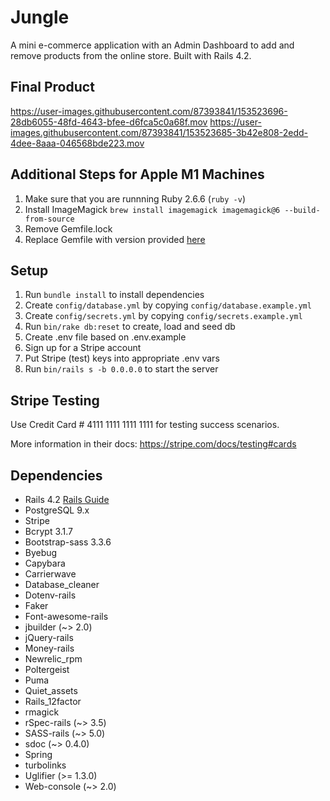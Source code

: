 # Jungle

A mini e-commerce application with an Admin Dashboard to add and remove products from the online store. Built with Rails 4.2.


## Final Product




https://user-images.githubusercontent.com/87393841/153523696-28db6055-48fd-4643-bfee-d6fca5c0a68f.mov
https://user-images.githubusercontent.com/87393841/153523685-3b42e808-2edd-4dee-8aaa-046568bde223.mov



## Additional Steps for Apple M1 Machines

1. Make sure that you are runnning Ruby 2.6.6 (`ruby -v`)
1. Install ImageMagick `brew install imagemagick imagemagick@6 --build-from-source`
2. Remove Gemfile.lock
3. Replace Gemfile with version provided [here](https://gist.githubusercontent.com/FrancisBourgouin/831795ae12c4704687a0c2496d91a727/raw/ce8e2104f725f43e56650d404169c7b11c33a5c5/Gemfile)

## Setup

1. Run `bundle install` to install dependencies
2. Create `config/database.yml` by copying `config/database.example.yml`
3. Create `config/secrets.yml` by copying `config/secrets.example.yml`
4. Run `bin/rake db:reset` to create, load and seed db
5. Create .env file based on .env.example
6. Sign up for a Stripe account
7. Put Stripe (test) keys into appropriate .env vars
8. Run `bin/rails s -b 0.0.0.0` to start the server

## Stripe Testing

Use Credit Card # 4111 1111 1111 1111 for testing success scenarios.

More information in their docs: <https://stripe.com/docs/testing#cards>

## Dependencies

* Rails 4.2 [Rails Guide](http://guides.rubyonrails.org/v4.2/)
* PostgreSQL 9.x
* Stripe
* Bcrypt 3.1.7
* Bootstrap-sass 3.3.6
* Byebug
* Capybara
* Carrierwave
* Database_cleaner
* Dotenv-rails
* Faker
* Font-awesome-rails
* jbuilder (~> 2.0)
* jQuery-rails
* Money-rails
* Newrelic_rpm
* Poltergeist
* Puma
* Quiet_assets
* Rails_12factor
* rmagick
* rSpec-rails (~> 3.5)
* SASS-rails (~> 5.0)
* sdoc (~> 0.4.0)
* Spring
* turbolinks
* Uglifier (>= 1.3.0)
* Web-console (~> 2.0)
